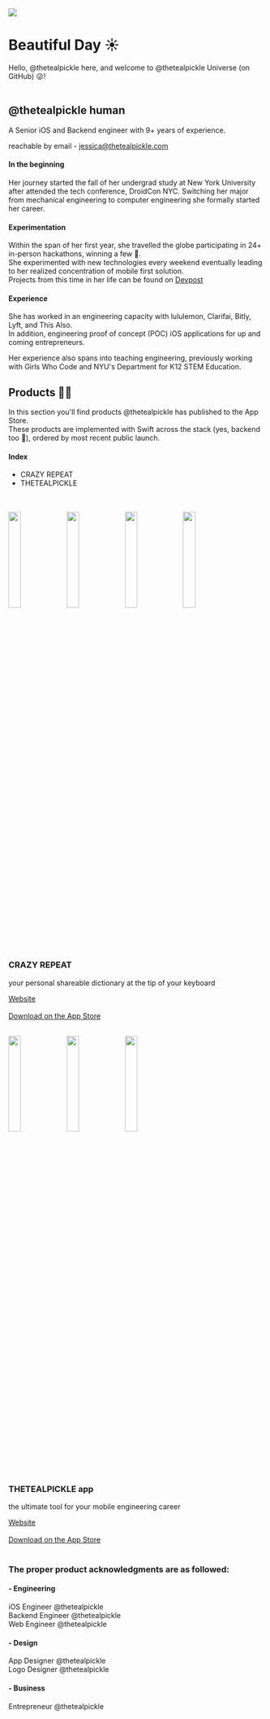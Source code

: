 <img src="https://media.giphy.com/media/yoJC2A59OCZHs1LXvW/giphy.gif" />


# Beautiful Day ☀️ 

Hello, @thetealpickle here, and welcome to @thetealpickle Universe (on GitHub) 😜!<br><br>

## @thetealpickle human
A Senior iOS and Backend engineer with 9+ years of experience.<br>

reachable by email - jessica@thetealpickle.com

#### In the beginning
Her journey started the fall of her undergrad study at New York University after attended the tech conference, DroidCon NYC.
Switching her major from mechanical engineering to computer engineering she formally started her career.

#### Experimentation
Within the span of her first year, she travelled the globe participating in 24+ in-person hackathons, winning a few 🥸.<br>
She experimented with new technologies every weekend eventually leading to her realized concentration of mobile first solution.<br>
Projects from this time in her life can be found on <a href="https://devpost.com/thetealpickle">Devpost</a><br>

#### Experience
She has worked in an engineering capacity with lululemon, Clarifai, Bitly, Lyft, and This Also.<br>
In addition, engineering proof of concept (POC) iOS applications for up and coming entrepreneurs.<br>

Her experience also spans into teaching engineering, previously working with Girls Who Code and NYU's Department for K12 STEM Education.<br>


## Products 📱🔨 
In this section you'll find products @thetealpickle has published to the App Store.<br>
These products are implemented with Swift across the stack (yes, backend too 🥴), ordered by most recent public launch.

#### Index
<ul>
 <li>CRAZY REPEAT</li>
  <li>THETEALPICKLE</li>
</ul><br><br>
  
<div>
<img src="https://user-images.githubusercontent.com/10859803/111070608-e79b0300-84a8-11eb-8055-5892a65dd988.png" width="22%"/>
<img src="https://user-images.githubusercontent.com/10859803/111070557-a86cb200-84a8-11eb-8f7f-698bc7a43a78.png" width="22%"/>
<img src="https://user-images.githubusercontent.com/10859803/111070559-a9054880-84a8-11eb-800b-2a1b0ff60dd9.png" width="22%"/>
<img src="https://user-images.githubusercontent.com/10859803/111070560-aa367580-84a8-11eb-9516-4d7e1856439a.png" width="22%"/>

</div>

### CRAZY REPEAT  
your personal shareable dictionary at the tip of your keyboard 

<a href="https://crazyrepeat.com">Website</a><br><br>
<a href="https://apps.apple.com/us/app/crazy-repeat/id1476049878">Download on the App Store</a><br><br>

<div>
<img src="https://user-images.githubusercontent.com/10859803/111070324-a7875080-84a7-11eb-9a60-649c73fee824.png" width="22%"/>
<img src="https://user-images.githubusercontent.com/10859803/111070326-a8b87d80-84a7-11eb-9cd3-f363020ccdf9.png" width="22%"/>
<img src="https://user-images.githubusercontent.com/10859803/111070322-a5bd8d00-84a7-11eb-964c-66c33f2e0738.png" width="22%"/>
</div>

### THETEALPICKLE app 
the ultimate tool for your mobile engineering career


<a href="https://thetealpickle.com">Website</a><br><br>
<a href="https://apps.apple.com/us/app/thetealpickle/id1478766318?ls=1">Download on the App Store</a><br><br>

### The proper product acknowledgments are as followed:
#### - Engineering
iOS Engineer @thetealpickle<br>
Backend Engineer @thetealpickle<br>
Web Engineer @thetealpickle<br>

#### - Design
App Designer @thetealpickle<br>
Logo Designer @thetealpickle<br>

#### - Business
Entrepreneur @thetealpickle<br> 



<!--
<a href="">Resume</a>

**thetealpickle/thetealpickle** is a ✨ _special_ ✨ repository because its `README.md` (this file) appears on your GitHub profile.

Here are some ideas to get you started:

- 🔭 I’m currently working on ...
- 🌱 I’m currently learning ...
- 👯 I’m looking to collaborate on ...
- 🤔 I’m looking for help with ...
- 💬 Ask me about ...
- 📫 How to reach me: ...
- 😄 Pronouns: ...
- ⚡ Fun fact: ...

I can be reached by email jessica@thetealpickle.com
Using the one of the subject line's below increases the probability the email will be viewed.

[Collab]
[Contract]



I was first exposed to coding during a 2 week workshop the summer prior to starting my undergrad study @NYU
That fall I attended DroidCon NYC and it was clear, tech is where I am meant to be
I switched my major from mechanical engineering to computer engineering and formally started my coding career January 2015.


Since then I have experienced engineering @Lyft, @Bitly, @Clarifai, @PitneyBowes and @ThisAlso
I have experienced teaching engineering with @GirlsWhoCode and @NYU's Department for K12 STEM Education.



projects

All projects found on my github are in the process of becoming demoable or having some type of easily demoable component.
Have fun, go nuts, fork my shit, share the shit. experience.
-->
